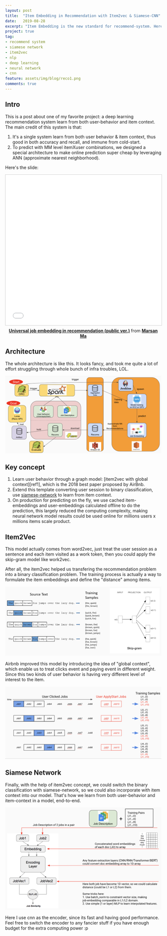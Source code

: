 ```yaml
---
layout: post
title:  "Item Embedding in Recommendation with Item2vec & Siamese-CNN"
date:   2019-08-28
excerpt: "Item Embedding is the new standard for recommend-system. Here I'm gonna introduce how I use both Item2vec and Siamese Network to build recommendation models learn from both item content and user behavior."
project: true
tag:
- recommend system
- siamese network
- item2vec
- nlp
- deep learning
- neural network
- cnn
feature: assets/img/blog/reco1.png
comments: true
---
```


## Intro

This is a post about one of my favorite project: a deep learning recommendation system learn from both user-behavior and item context. The main credit of this system is that: 
1. It's a single system learn from both user behavior & item context, thus good in both accuracy and recall, and immune from cold-start.
2. To predict with MM level itemXuser combinations, we designed a special architecture to make online prediction super cheap by leveraging ANN (approximate nearest neighborhood).

Here's the slide:

<center>
<iframe src="//www.slideshare.net/slideshow/embed_code/key/1n6XYyMVCxqdc3" width="595" height="485" frameborder="0" marginwidth="0" marginheight="0" scrolling="no" style="border:1px solid #CCC; border-width:1px; margin-bottom:5px; max-width: 100%;" allowfullscreen> </iframe> <div style="margin-bottom:5px"> <strong> <a href="//www.slideshare.net/marsanmars/universal-job-embedding-in-recommendation-public-ver-211934555" title="Universal job embedding in recommendation (public ver.)" target="_blank">Universal job embedding in recommendation (public ver.)</a> </strong> from <strong><a href="//www.slideshare.net/marsanmars" target="_blank">Marsan Ma</a></strong> </div>
</center>


## Architecture

The whole architecture is like this. It looks fancy, and took me quite a lot of effort struggling through whole bunch of infra troubles, LOL.

![Architecture][reco1]


## Key concept
1. Learn user behavior through a graph model: [item2vec with global context][ref1], which is the 2018 best paper proposed by AirBnb.
2. Extend this template converting user session to binary classification, use [siamese-network][siamese1] to learn from item context.
3. On production for predicting on the fly, we use cached item-embeddings and user-embeddings calculated offline to do the prediction, this largely reduced the computing complexity, making neural network model results could be used online for millions users x millions items scale product.


## Item2Vec

This model actually comes from word2vec, just treat the user session as a sentence and each item visited as a work token, then you could apply the skip-gram model like work2vec.

After all, the item2vec helped us transfering the recommendation problem into a binary classification problem. The training process is actually a way to formulate the item embeddings and define the "distance" among items.

![Item2vec][reco2]

Airbnb improved this model by introducing the idea of "global context", which enable us to treat clicks event and paying event in different weight. Since this two kinds of user behavior is having very different level of interest to the item.  


![Item2vec with Global Context][reco3]


## Siamese Network

Finally, with the help of item2vec concept, we could switch the binary classification with siamese-network, so we could also incorporate with item context into our model. That's how we learn from both user-behavior and item-context in a model, end-to-end.

![Siamese][reco4]

Here I use cnn as the encoder, since its fast and having good performance. Feel free to switch the encoder to any fancier stuff if you have enough budget for the extra computing power :p


[a1]: https://www.kdd.org/kdd2018/accepted-papers/view/real-time-personalization-using-embeddings-for-search-ranking-at-airbnb
[siamese1]: https://en.wikipedia.org/wiki/Siamese_neural_network

[reco1]: /assets/img/blog/reco1.png
[reco2]: /assets/img/blog/reco2.png
[reco3]: /assets/img/blog/reco3.png
[reco4]: /assets/img/blog/reco4.png
